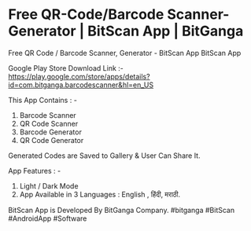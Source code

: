# Free QR-Code/Barcode Scanner-Generator | BitScan App | BitGanga

Free QR Code / Barcode Scanner, Generator - BitScan App  BitScan App 

Google Play Store Download Link :- https://play.google.com/store/apps/details?id=com.bitganga.barcodescanner&hl=en_US

This App Contains : - 
1. Barcode Scanner 
2. QR Code Scanner 
3. Barcode Generator 
4. QR Code Generator  

Generated Codes are Saved to Gallery & User Can Share It. 

App Features : - 
1. Light / Dark Mode 
2. App Available in 
3 Languages : English , हिंदी, मराठी.  

BitScan App is Developed By BitGanga Company. 
#bitganga #BitScan #AndroidApp  #Software
